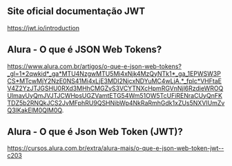 ## Site oficial documentação JWT ##

https://jwt.io/introduction

## Alura - O que é JSON Web Tokens? ##

https://www.alura.com.br/artigos/o-que-e-json-web-tokens?_gl=1*2qwkid*_ga*MTU4NzgwMTU5Mi4xNjk4MzQyNTk1*_ga_1EPWSW3PCS*MTcwMjY2NzE0NS41Mi4xLjE3MDI2NjcxNDYuMC4wLjA.*_fplc*VHFtaEV4Z2YzJTJGSHU0RXd3MHhCMGZvS3VCYTNXcHpmRGVnNjl6RzdieWROQUlmayUyQmJVJTJCWHpsUGZVamtETG54Wm51OW5TcUFiRENraCUyQnFKTDZ5b2RNQkJCS2JvMFphRU9QSHNibWp4NkRaRmhGdk1xZUs5NXVIUmZvQ3lKakElM0QlM0Q.

## Alura - O que é Json Web Token (JWT)? ##

https://cursos.alura.com.br/extra/alura-mais/o-que-e-json-web-token-jwt--c203
